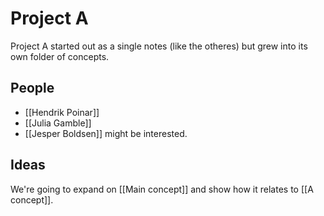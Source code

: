 # Project A
Project A started out as a single notes (like the otheres) but grew into its own folder of concepts.

## People
- [[Hendrik Poinar]]
- [[Julia Gamble]]
- [[Jesper Boldsen]] might be interested.

## Ideas
We're going to expand on [[Main concept]] and show how it relates to [[A concept]].